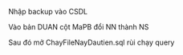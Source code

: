 Nhập backup vào CSDL

Vào bản DUAN cột MaPB đổi NN thành NS

Sau đó mở ChayFileNayDautien.sql rùi chạy query
